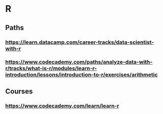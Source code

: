 # R
## Paths
### https://learn.datacamp.com/career-tracks/data-scientist-with-r
### https://www.codecademy.com/paths/analyze-data-with-r/tracks/what-is-r/modules/learn-r-introduction/lessons/introduction-to-r/exercises/arithmetic
## Courses
### https://www.codecademy.com/learn/learn-r
